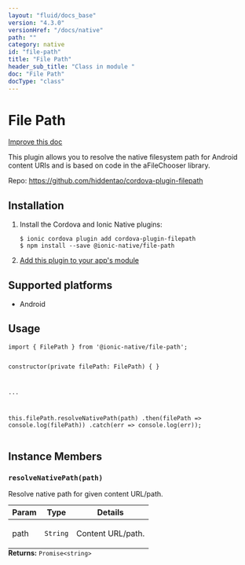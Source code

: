 ```yaml
---
layout: "fluid/docs_base"
version: "4.3.0"
versionHref: "/docs/native"
path: ""
category: native
id: "file-path"
title: "File Path"
header_sub_title: "Class in module "
doc: "File Path"
docType: "class"
---
```


<h1 class="api-title">File Path</h1>

<a class="improve-v2-docs" href="http://github.com/ionic-team/ionic-native/edit/master/src/@ionic-native/plugins/file-path/index.ts#L3">
  Improve this doc
</a>







<p>This plugin allows you to resolve the native filesystem path for Android content URIs and is based on code in the aFileChooser library.</p>


<p>Repo:
  <a href="https://github.com/hiddentao/cordova-plugin-filepath">
    https://github.com/hiddentao/cordova-plugin-filepath
  </a>
</p>


<h2><a class="anchor" name="installation" href="#installation"></a>Installation</h2>
<ol class="installation">
  <li>Install the Cordova and Ionic Native plugins:<br>
    <pre><code class="nohighlight">$ ionic cordova plugin add cordova-plugin-filepath
$ npm install --save @ionic-native/file-path
</code></pre>
  </li>
  <li><a href="https://ionicframework.com/docs/native/#Add_Plugins_to_Your_App_Module">Add this plugin to your app's module</a></li>
</ol>



<h2><a class="anchor" name="platforms" href="#platforms"></a>Supported platforms</h2>
<ul>
  <li>Android</li>
</ul>






<h2><a class="anchor" name="usage" href="#usage"></a>Usage</h2>
<pre><code class="lang-typescript">import { FilePath } from &#39;@ionic-native/file-path&#39;;

constructor(private filePath: FilePath) { }

...

this.filePath.resolveNativePath(path)
  .then(filePath =&gt; console.log(filePath))
  .catch(err =&gt; console.log(err));
</code></pre>








<h2><a class="anchor" name="instance-members" href="#instance-members"></a>Instance Members</h2>
<h3><a class="anchor" name="resolveNativePath" href="#resolveNativePath"></a><code>resolveNativePath(path)</code></h3>


Resolve native path for given content URL/path.
<table class="table param-table" style="margin:0;">
  <thead>
  <tr>
    <th>Param</th>
    <th>Type</th>
    <th>Details</th>
  </tr>
  </thead>
  <tbody>
  <tr>
    <td>
      path</td>
    <td>
      <code>String</code>
    </td>
    <td>
      <p>Content URL/path.</p>
</td>
  </tr>
  </tbody>
</table>

<div class="return-value" markdown="1">
  <i class="icon ion-arrow-return-left"></i>
  <b>Returns:</b> <code>Promise&lt;string&gt;</code> 
</div>





